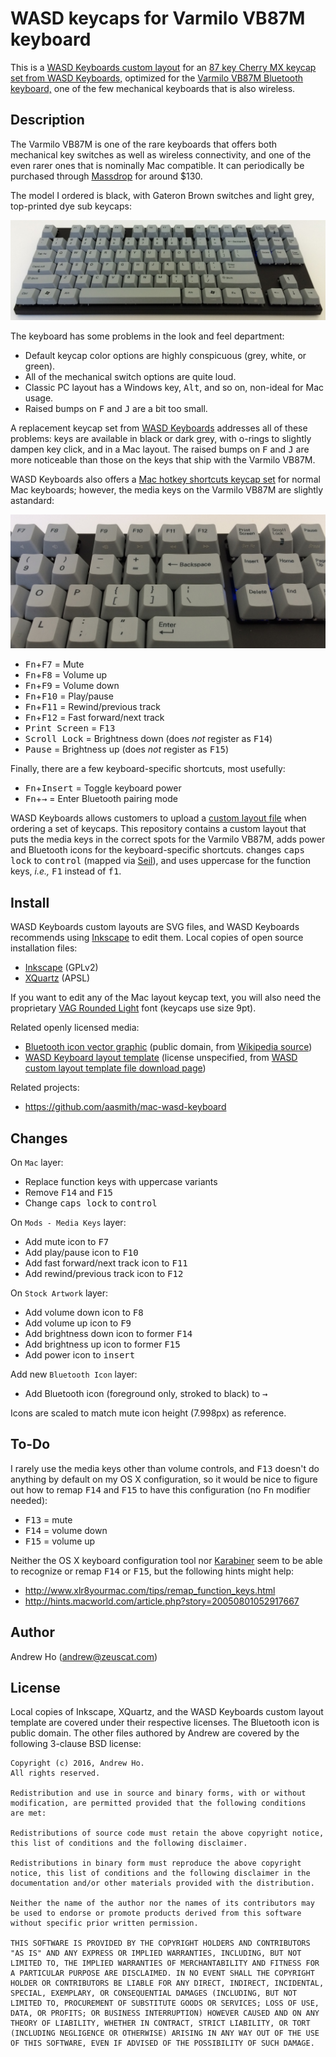 WASD keycaps for Varmilo VB87M keyboard
=======================================

This is a
[WASD Keyboards custom layout](wasd-vb87m-layout.svg)
for an
[87 key Cherry MX keycap set from WASD Keyboards,](http://www.wasdkeyboards.com/index.php/products/keycap-set/87-key-cherry-mx-keycap-set.html)
optimized for the
[Varmilo VB87M Bluetooth keyboard,](https://www.massdrop.com/buy/varmilo-vb87m-bluetooth)
one of the few mechanical keyboards that is also wireless.

Description
-----------

The Varmilo VB87M is one of the rare keyboards that offers both
mechanical key switches as well as wireless connectivity, and one of the
even rarer ones that is nominally Mac compatible. It can periodically be
purchased through [Massdrop](https://www.massdrop.com/) for around $130.

The model I ordered is black, with Gateron Brown switches and light
grey, top-printed dye sub keycaps:

![Varmilo VB87M](images/varmilo_vb87m.jpg)

The keyboard has some problems in the look and feel department:

* Default keycap color options are highly conspicuous (grey, white, or green).
* All of the mechanical switch options are quite loud.
* Classic PC layout has a Windows key, <kbd>Alt</kbd>, and so on, non-ideal for Mac usage.
* Raised bumps on <kbd>F</kbd> and <kbd>J</kbd> are a bit too small.

A replacement keycap set from
[WASD Keyboards](http://www.wasdkeyboards.com/)
addresses all of these problems: keys are available in black or dark
grey, with o-rings to slightly dampen key click, and in a Mac layout.
The raised bumps on <kbd>F</kbd> and <kbd>J</kbd> are more noticeable
than those on the keys that ship with the Varmilo VB87M.

WASD Keyboards also offers a
[Mac hotkey shortcuts keycap set](http://www.wasdkeyboards.com/index.php/products/keycap-mod-packs/mac-hotkey-shortcuts-cherry-mx-keycap-set.html)
for normal Mac keyboards; however, the media keys on the Varmilo VB87M
are slightly astandard:

![Varmilo VB87M media keys](images/varmilo_media_keys.jpg)

* <kbd>Fn</kbd>+<kbd>F7</kbd> = Mute
* <kbd>Fn</kbd>+<kbd>F8</kbd> = Volume up
* <kbd>Fn</kbd>+<kbd>F9</kbd> = Volume down
* <kbd>Fn</kbd>+<kbd>F10</kbd> = Play/pause
* <kbd>Fn</kbd>+<kbd>F11</kbd> = Rewind/previous track
* <kbd>Fn</kbd>+<kbd>F12</kbd> = Fast forward/next track
* <kbd>Print Screen</kbd> = <kbd>F13</kbd>
* <kbd>Scroll Lock</kbd> = Brightness down (does _not_ register as <kbd>F14</kbd>)
* <kbd>Pause</kbd> = Brightness up (does _not_ register as <kbd>F15</kbd>)

Finally, there are a few keyboard-specific shortcuts, most usefully:

* <kbd>Fn</kbd>+<kbd>Insert</kbd> = Toggle keyboard power
* <kbd>Fn</kbd>+<kbd>→</kbd> = Enter Bluetooth pairing mode

WASD Keyboards allows customers to upload a
[custom layout file](http://support.wasdkeyboards.com/customer/portal/articles/1518370-creating-a-custom-layout)
when ordering a set of keycaps. This repository contains a custom layout
that puts the media keys in the correct spots for the Varmilo VB87M,
adds power and Bluetooth icons for the keyboard-specific shortcuts.
changes <kbd>caps lock</kbd> to <kbd>control</kbd> (mapped via
[Seil](https://pqrs.org/osx/karabiner/seil.html.en)), and uses uppercase
for the function keys, _i.e.,_ <kbd>F1</kbd> instead of <kbd>f1</kbd>.

Install
-------

WASD Keyboards custom layouts are SVG files, and WASD Keyboards
recommends using [Inkscape](https://inkscape.org/) to edit them.
Local copies of open source installation files:

* [Inkscape](install/Inkscape-0.91-1-x11-10.7-x86_64.dmg) (GPLv2)
* [XQuartz](install/XQuartz-2.7.8.dmg) (APSL)

If you want to edit any of the Mac layout keycap text, you will also
need the proprietary
[VAG Rounded Light](http://www.linotype.com/1562959/vag-rounded-light-product.html)
font (keycaps use size 9pt).

Related openly licensed media:

* [Bluetooth icon vector graphic](Bluetooth_white_tray_icon.svg) (public domain, from [Wikipedia source](https://en.wikipedia.org/wiki/File:Bluetooth_white_tray_icon.svg))
* [WASD Keyboard layout template](wasd-inkscape-104-10.23.2015.svg) (license unspecified, from [WASD custom layout template file download page](http://support.wasdkeyboards.com/customer/portal/kb_article_attachments/67914/original.svg?1445632730))

Related projects:

* https://github.com/aasmith/mac-wasd-keyboard

Changes
-------

On `Mac` layer:

* Replace function keys with uppercase variants
* Remove <kbd>F14</kbd> and <kbd>F15</kbd>
* Change <kbd>caps lock</kbd> to <kbd>control</kbd>

On `Mods - Media Keys` layer:

* Add mute icon to <kbd>F7</kbd>
* Add play/pause icon to <kbd>F10</kbd>
* Add fast forward/next track icon to <kbd>F11</kbd>
* Add rewind/previous track icon to <kbd>F12</kbd>

On `Stock Artwork` layer:

* Add volume down icon to <kbd>F8</kbd>
* Add volume up icon to <kbd>F9</kbd>
* Add brightness down icon to former <kbd>F14</kbd>
* Add brightness up icon to former <kbd>F15</kbd>
* Add power icon to <kbd>insert</kbd>

Add new `Bluetooth Icon` layer:

* Add Bluetooth icon (foreground only, stroked to black) to <kbd>→</kbd>

Icons are scaled to match mute icon height (7.998px) as reference.

To-Do
-----

I rarely use the media keys other than volume controls, and
<kbd>F13</kbd> doesn't do anything by default on my OS X configuration,
so it would be nice to figure out how to remap <kbd>F14</kbd> and
<kbd>F15</kbd> to have this configuration (no <kbd>Fn</kbd> modifier
needed):

* <kbd>F13</kbd> = mute
* <kbd>F14</kbd> = volume down
* <kbd>F15</kbd> = volume up

Neither the OS X keyboard configuration tool nor
[Karabiner](https://pqrs.org/osx/karabiner/)
seem to be able to recognize or remap <kbd>F14</kbd> or <kbd>F15</kbd>,
but the following hints might help:

* http://www.xlr8yourmac.com/tips/remap_function_keys.html
* http://hints.macworld.com/article.php?story=20050801052917667

Author
------

Andrew Ho (<andrew@zeuscat.com>)

License
-------

Local copies of Inkscape, XQuartz, and the WASD Keyboards custom layout
template are covered under their respective licenses. The Bluetooth icon
is public domain. The other files authored by Andrew are covered by the
following 3-clause BSD license:

    Copyright (c) 2016, Andrew Ho.
    All rights reserved.

    Redistribution and use in source and binary forms, with or without
    modification, are permitted provided that the following conditions
    are met:

    Redistributions of source code must retain the above copyright notice,
    this list of conditions and the following disclaimer.

    Redistributions in binary form must reproduce the above copyright
    notice, this list of conditions and the following disclaimer in the
    documentation and/or other materials provided with the distribution.

    Neither the name of the author nor the names of its contributors may
    be used to endorse or promote products derived from this software
    without specific prior written permission.

    THIS SOFTWARE IS PROVIDED BY THE COPYRIGHT HOLDERS AND CONTRIBUTORS
    "AS IS" AND ANY EXPRESS OR IMPLIED WARRANTIES, INCLUDING, BUT NOT
    LIMITED TO, THE IMPLIED WARRANTIES OF MERCHANTABILITY AND FITNESS FOR
    A PARTICULAR PURPOSE ARE DISCLAIMED. IN NO EVENT SHALL THE COPYRIGHT
    HOLDER OR CONTRIBUTORS BE LIABLE FOR ANY DIRECT, INDIRECT, INCIDENTAL,
    SPECIAL, EXEMPLARY, OR CONSEQUENTIAL DAMAGES (INCLUDING, BUT NOT
    LIMITED TO, PROCUREMENT OF SUBSTITUTE GOODS OR SERVICES; LOSS OF USE,
    DATA, OR PROFITS; OR BUSINESS INTERRUPTION) HOWEVER CAUSED AND ON ANY
    THEORY OF LIABILITY, WHETHER IN CONTRACT, STRICT LIABILITY, OR TORT
    (INCLUDING NEGLIGENCE OR OTHERWISE) ARISING IN ANY WAY OUT OF THE USE
    OF THIS SOFTWARE, EVEN IF ADVISED OF THE POSSIBILITY OF SUCH DAMAGE.
